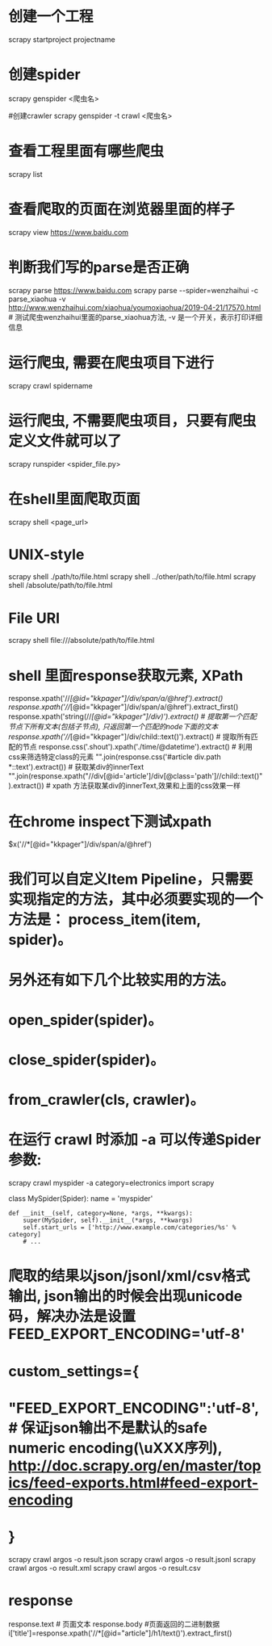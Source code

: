 # 创建一个工程
scrapy startproject projectname

# 创建spider
scrapy genspider <爬虫名> <domain>

#创建crawler
scrapy genspider -t crawl <爬虫名> <domain>

# 查看工程里面有哪些爬虫
scrapy list

# 查看爬取的页面在浏览器里面的样子
scrapy view https://www.baidu.com

# 判断我们写的parse是否正确
scrapy parse https://www.baidu.com
scrapy parse --spider=wenzhaihui -c parse_xiaohua -v http://www.wenzhaihui.com/xiaohua/youmoxiaohua/2019-04-21/17570.html # 测试爬虫wenzhaihui里面的parse_xiaohua方法, -v 是一个开关，表示打印详细信息

# 运行爬虫, 需要在爬虫项目下进行
scrapy crawl spidername

# 运行爬虫, 不需要爬虫项目，只要有爬虫定义文件就可以了
scrapy runspider <spider_file.py>

# 在shell里面爬取页面
scrapy shell <page_url>
# UNIX-style
scrapy shell ./path/to/file.html
scrapy shell ../other/path/to/file.html
scrapy shell /absolute/path/to/file.html

# File URI
scrapy shell file:///absolute/path/to/file.html

# shell 里面response获取元素, XPath
response.xpath('//*[@id="kkpager"]/div/span/a/@href').extract()
response.xpath('//*[@id="kkpager"]/div/span/a/@href').extract_first()
response.xpath('string(//*[@id="kkpager"]/div)').extract()           # 提取第一个匹配节点下所有文本(包括子节点), 只返回第一个匹配的node下面的文本
response.xpath('//*[@id="kkpager"]/div/child::text()').extract()     # 提取所有匹配的节点
response.css('.shout').xpath('./time/@datetime').extract()           # 利用css来筛选特定class的元素
"".join(response.css('#article div.path *::text').extract())                                 # 获取某div的innerText
"".join(response.xpath("//div[@id='article']/div[@class='path']//child::text()").extract())  # xpath 方法获取某div的innerText,效果和上面的css效果一样

# 在chrome inspect下测试xpath
$x('//*[@id="kkpager"]/div/span/a/@href')


# 我们可以自定义Item Pipeline，只需要实现指定的方法，其中必须要实现的一个方法是： process_item(item, spider)。
# 另外还有如下几个比较实用的方法。
# open_spider(spider)。
# close_spider(spider)。
# from_crawler(cls, crawler)。
#


# 在运行 crawl 时添加 -a 可以传递Spider参数:
scrapy crawl myspider -a category=electronics
import scrapy

class MySpider(Spider):
    name = 'myspider'

    def __init__(self, category=None, *args, **kwargs):
        super(MySpider, self).__init__(*args, **kwargs)
        self.start_urls = ['http://www.example.com/categories/%s' % category]
        # ...


# 爬取的结果以json/jsonl/xml/csv格式输出, json输出的时候会出现unicode码，解决办法是设置FEED_EXPORT_ENCODING='utf-8'
# custom_settings={
#        "FEED_EXPORT_ENCODING":'utf-8', # 保证json输出不是默认的safe numeric encoding(\uXXX序列), http://doc.scrapy.org/en/master/topics/feed-exports.html#feed-export-encoding
#        }
scrapy crawl argos -o result.json
scrapy crawl argos -o result.jsonl
scrapy crawl argos -o result.xml
scrapy crawl argos -o result.csv

# response
response.text # 页面文本
response.body #页面返回的二进制数据
i['title']=response.xpath('//*[@id="article"]/h1/text()').extract_first()